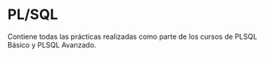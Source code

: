 # PL/SQL

Contiene todas las prácticas realizadas como parte de los cursos de PLSQL Básico y PLSQL Avanzado.
